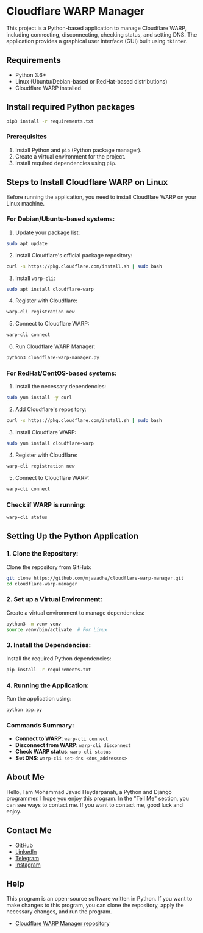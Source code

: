 
# Cloudflare WARP Manager

This project is a Python-based application to manage Cloudflare WARP, including connecting, disconnecting, checking status, and setting DNS. The application provides a graphical user interface (GUI) built using `tkinter`.

## Requirements

- Python 3.6+
- Linux (Ubuntu/Debian-based or RedHat-based distributions)
- Cloudflare WARP installed

## Install required Python packages

```bash
pip3 install -r requirements.txt
```

### Prerequisites

1. Install Python and `pip` (Python package manager).
2. Create a virtual environment for the project.
3. Install required dependencies using `pip`.

## Steps to Install Cloudflare WARP on Linux

Before running the application, you need to install Cloudflare WARP on your Linux machine.

### For Debian/Ubuntu-based systems:

1. Update your package list:

```bash
sudo apt update
```

2. Install Cloudflare's official package repository:

```bash
curl -s https://pkg.cloudflare.com/install.sh | sudo bash
```

3. Install `warp-cli`:

```bash
sudo apt install cloudflare-warp
```

4. Register with Cloudflare:

```bash
warp-cli registration new
```

5. Connect to Cloudflare WARP:

```bash
warp-cli connect
```

6. Run Cloudflare WARP Manager:

```bash
python3 cloadflare-warp-manager.py  
```

### For RedHat/CentOS-based systems:

1. Install the necessary dependencies:

```bash
sudo yum install -y curl
```

2. Add Cloudflare's repository:

```bash
curl -s https://pkg.cloudflare.com/install.sh | sudo bash
```

3. Install Cloudflare WARP:

```bash
sudo yum install cloudflare-warp
```

4. Register with Cloudflare:

```bash
warp-cli registration new
```

5. Connect to Cloudflare WARP:

```bash
warp-cli connect
```

### Check if WARP is running:

```bash
warp-cli status
```

## Setting Up the Python Application

### 1. Clone the Repository:

Clone the repository from GitHub:

```bash
git clone https://github.com/mjavadhe/cloudflare-warp-manager.git
cd cloudflare-warp-manager
```

### 2. Set up a Virtual Environment:

Create a virtual environment to manage dependencies:

```bash
python3 -m venv venv
source venv/bin/activate  # For Linux
```

### 3. Install the Dependencies:

Install the required Python dependencies:

```bash
pip install -r requirements.txt
```

### 4. Running the Application:

Run the application using:

```bash
python app.py
```

### Commands Summary:

- **Connect to WARP**: `warp-cli connect`
- **Disconnect from WARP**: `warp-cli disconnect`
- **Check WARP status**: `warp-cli status`
- **Set DNS**: `warp-cli set-dns <dns_addresses>`

## About Me

Hello, I am Mohammad Javad Heydarpanah, a Python and Django programmer. I hope you enjoy this program. In the "Tell Me" section, you can see ways to contact me. If you want to contact me, good luck and enjoy.

## Contact Me

- [GitHub](https://github.com/mjavadhe)
- [LinkedIn](https://linkedin.com/in/mohamadjavad-heydarpanah-13377223b/)
- [Telegram](https://t.me/mjavad_he)
- [Instagram](https://instagram.com/mjavad.he)

## Help

This program is an open-source software written in Python. If you want to make changes to this program, you can clone the repository, apply the necessary changes, and run the program.

- [Cloudflare WARP Manager repository](https://github.com/mjavadhe/cloudflare-warp-manager)